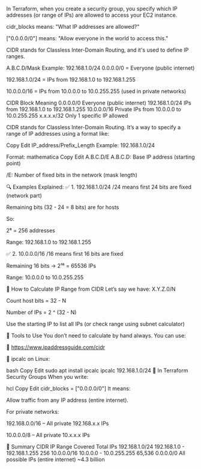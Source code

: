 In Terraform, when you create a security group, you specify which IP addresses (or range of IPs) are allowed to access your EC2 instance.

cidr_blocks means: "What IP addresses are allowed?"

["0.0.0.0/0"] means: "Allow everyone in the world to access this."

CIDR stands for Classless Inter-Domain Routing, and it's used to define IP ranges.

A.B.C.D/Mask
Example: 192.168.1.0/24
0.0.0.0/0 = Everyone (public internet)

192.168.1.0/24 = IPs from 192.168.1.0 to 192.168.1.255

10.0.0.0/16 = IPs from 10.0.0.0 to 10.0.255.255 (used in private networks)


CIDR Block	Meaning
0.0.0.0/0	Everyone (public internet)
192.168.1.0/24	IPs from 192.168.1.0 to 192.168.1.255
10.0.0.0/16	Private IPs from 10.0.0.0 to 10.0.255.255
x.x.x.x/32	Only 1 specific IP allowed


CIDR stands for Classless Inter-Domain Routing. It’s a way to specify a range of IP addresses using a format like:

Copy
Edit
IP_address/Prefix_Length
Example: 192.168.1.0/24

Format:
mathematica
Copy
Edit
A.B.C.D/E
A.B.C.D: Base IP address (starting point)

/E: Number of fixed bits in the network (mask length)

🔍 Examples Explained:
✅ 1. 192.168.1.0/24
/24 means first 24 bits are fixed (network part)

Remaining bits (32 - 24 = 8 bits) are for hosts

So:

2⁸ = 256 addresses

Range: 192.168.1.0 to 192.168.1.255

✅ 2. 10.0.0.0/16
/16 means first 16 bits are fixed

Remaining 16 bits → 2¹⁶ = 65536 IPs

Range: 10.0.0.0 to 10.0.255.255

📐 How to Calculate IP Range from CIDR
Let’s say we have: X.Y.Z.0/N

Count host bits = 32 - N

Number of IPs = 2 ^ (32 - N)

Use the starting IP to list all IPs (or check range using subnet calculator)

🔧 Tools to Use
You don’t need to calculate by hand always. You can use:

🔗 https://www.ipaddressguide.com/cidr

🔗 ipcalc on Linux:

bash
Copy
Edit
sudo apt install ipcalc
ipcalc 192.168.1.0/24
🎯 In Terraform Security Groups
When you write:

hcl
Copy
Edit
cidr_blocks = ["0.0.0.0/0"]
It means:

Allow traffic from any IP address (entire internet).

For private networks:

192.168.0.0/16 – All private 192.168.x.x IPs

10.0.0.0/8 – All private 10.x.x.x IPs

📌 Summary
CIDR	IP Range Covered	Total IPs
192.168.1.0/24	192.168.1.0 - 192.168.1.255	256
10.0.0.0/16	10.0.0.0 - 10.0.255.255	65,536
0.0.0.0/0	All possible IPs (entire internet)	~4.3 billion

